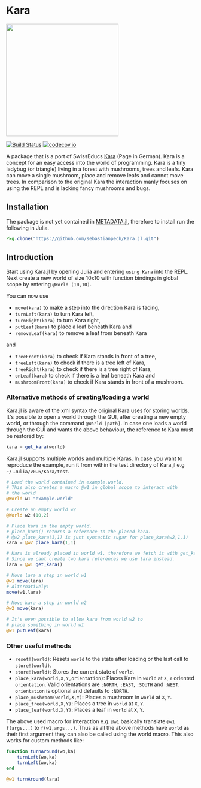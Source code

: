 # Kara

<img src="http://imgur.com/qfHEf0E.gif" width=300 />

[![Build Status](https://travis-ci.org/sebastianpech/Kara.jl.svg?branch=master)](https://travis-ci.org/sebastianpech/Kara.jl)
[![codecov.io](http://codecov.io/github/sebastianpech/Kara.jl/coverage.svg?branch=master)](http://codecov.io/github/sebastianpech/Kara.jl?branch=master)

A package that is a port of SwissEducs [Kara](http://www.swisseduc.ch/informatik/karatojava/) (Page in German).
Kara is a concept for an easy access into the world of programming.
Kara is a tiny ladybug (or triangle) living in a forest with mushrooms, trees and leafs.
Kara can move a single mushroom, place and remove leafs and cannot move trees.
In comparison to the original Kara the interaction manly focuses on using the REPL and is lacking fancy mushrooms and bugs.

## Installation

The package is not yet contained in [METADATA.jl](https://github.com/JuliaLang/METADATA.jl), therefore to install run the following in Julia.

```jl
Pkg.clone("https://github.com/sebastianpech/Kara.jl.git")
```

## Introduction

Start using Kara.jl by opening Julia and entering `using Kara` into the REPL.
Next create a new world of size 10x10 with function bindings in global scope by entering `@World (10,10)`.

You can now use
- `move(kara)` to make a step into the direction Kara is facing,
- `turnLeft(kara)` to turn Kara left,
- `turnRight(kara)` to turn Kara right,
- `putLeaf(kara)` to place a leaf beneath Kara and
- `removeLeaf(kara)` to remove a leaf from beneath Kara

and

- `treeFront(kara)` to check if Kara stands in front of a tree,
- `treeLeft(kara)` to check if there is a tree left of Kara,
- `treeRight(kara)` to check if there is a tree right of Kara,
- `onLeaf(kara)` to check if there is a leaf beneath Kara and
- `mushroomFront(kara)` to check if Kara stands in front of a mushroom.

### Alternative methods of creating/loading a world

Kara.jl is aware of the xml syntax the original Kara uses for storing worlds.
It's possible to open a world through the GUI, after creating a new empty world, or through the command `@World [path]`.
In case one loads a world through the GUI and wants the above behaviour, the reference to Kara must be restored by:

```jl
kara = get_kara(world)
```

Kara.jl supports multiple worlds and multiple Karas. In case you want to reproduce the example, run it from within the test directory of Kara.jl e.g `~/.Julia/v0.6/Kara/test`.

```jl
# Load the world contained in example.world.
# This also creates a macro @w1 in global scope to interact with 
# the world
@World w1 "example.world"

# Create an empty world w2
@World w2 (10,2)

# Place kara in the empty world.
# place_kara() returns a reference to the placed kara.
# @w2 place_kara(1,1) is just syntactic sugar for place_kara(w2,1,1)
kara = @w2 place_kara(1,1)

# Kara is already placed in world w1, therefore we fetch it with get_kara()
# Since we cant create two kara references we use lara instead.
lara = @w1 get_kara()

# Move lara a step in world w1
@w1 move(lara)
# Alternatively:
move(w1,lara)

# Move kara a step in world w2
@w2 move(kara)

# It's even possible to allow kara from world w2 to 
# place something in world w1
@w1 putLeaf(kara)

```

### Other useful methods

- `reset!(world)`: Resets `world` to the state after loading or the last call to `store!(world)`.
- `store!(world)`: Stores the current state of `world`.
- `place_kara(world,X,Y,orientation)`: Places Kara in `world` at `X`, `Y` oriented `orientation`. Valid orientations are `:NORTH`, `:EAST`, `:SOUTH` and `:WEST`. `orientation` is optional and defaults to `:NORTH`.
- `place_mushroom(world,X,Y)`: Places a mushroom in `world` at `X`, `Y`.
- `place_tree(world,X,Y)`: Places a tree in `world` at `X`, `Y`.
- `place_leaf(world,X,Y)`: Places a leaf in `world` at `X`, `Y`.

The above used macro for interaction e.g. `@w1` basically translate `@w1 f(args...)` to `f(w1,args...)`.
Thus as all the above methods have `world` as their first argument they can also be called using the world macro.
This also works for custom methods like:

```jl
function turnAround(wo,ka)
	turnLeft(wo,ka)
	turnLeft(wo,ka)
end

@w1 turnAround(lara)
```


